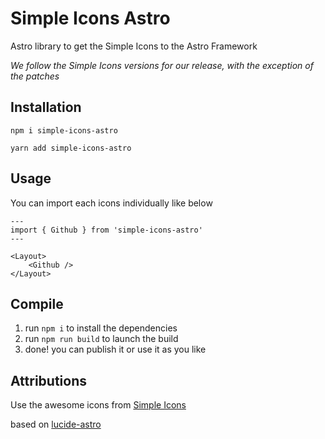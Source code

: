 # Simple Icons Astro

Astro library to get the Simple Icons to the Astro Framework

_We follow the Simple Icons versions for our release, with the exception of the patches_

## Installation

```
npm i simple-icons-astro
```

```
yarn add simple-icons-astro
```

## Usage

You can import each icons individually like below

```astro
---
import { Github } from 'simple-icons-astro'
---

<Layout>
	<Github />
</Layout>
```

## Compile

1. run `npm i` to install the dependencies
2. run `npm run build` to launch the build
3. done! you can publish it or use it as you like

## Attributions

Use the awesome icons from [Simple Icons](https://simpleicons.org/)

based on [lucide-astro](https://github.com/dzeiocom/lucide-astro)